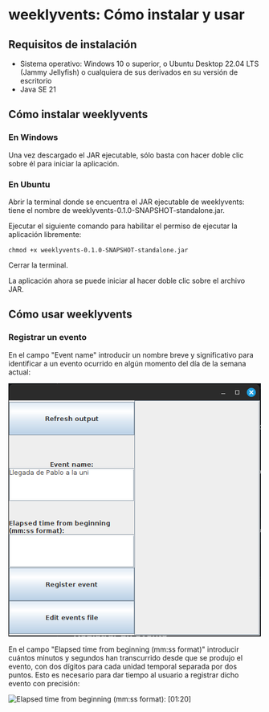 # weeklyvents: Cómo instalar y usar
## Requisitos de instalación
- Sistema operativo: Windows 10 o superior, o Ubuntu Desktop 22.04 LTS (Jammy Jellyfish) o cualquiera de sus derivados en su versión de escritorio
- Java SE 21

## Cómo instalar weeklyvents
### En Windows
Una vez descargado el JAR ejecutable, sólo basta con hacer doble clic sobre él para iniciar la aplicación.
### En Ubuntu
Abrir la terminal donde se encuentra el JAR ejecutable de weeklyvents: tiene el nombre de weeklyvents-0.1.0-SNAPSHOT-standalone.jar.

Ejecutar el siguiente comando para habilitar el permiso de ejecutar la aplicación libremente:

    chmod +x weeklyvents-0.1.0-SNAPSHOT-standalone.jar
    
Cerrar la terminal.

La aplicación ahora se puede iniciar al hacer doble clic sobre el archivo JAR.

## Cómo usar weeklyvents
### Registrar un evento
En el campo "Event name" introducir un nombre breve y significativo para identificar a un evento ocurrido en algún momento del día de la semana actual:

![Event name: \[Llegada de Pablo a la uni\]](https://github.com/AlexisC183/weeklyvents/blob/main/README%20resources/event-name.png)

En el campo "Elapsed time from beginning (mm:ss format)" introducir cuántos minutos y segundos han transcurrido desde que se produjo el evento, con dos dígitos para cada unidad temporal separada por dos puntos. Esto es necesario para dar tiempo al usuario a registrar dicho evento con precisión:

![Elapsed time from beginning (mm:ss format): \[01:20\]](https://github.com/AlexisC183/weeklyvents/blob/main/README%20resources/elapsed-timex.png)